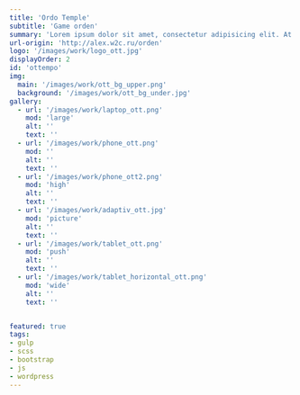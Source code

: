 ```yaml
---
title: 'Ordo Temple'
subtitle: 'Game orden'
summary: 'Lorem ipsum dolor sit amet, consectetur adipisicing elit. At debitis distinctio doloribus harum impedit modi quisquam rerum sit tempora vero.'
url-origin: 'http://alex.w2c.ru/orden'
logo: '/images/work/logo_ott.jpg'
displayOrder: 2
id: 'ottempo'
img:
  main: '/images/work/ott_bg_upper.png'
  background: '/images/work/ott_bg_under.jpg'
gallery:
  - url: '/images/work/laptop_ott.png'
    mod: 'large'
    alt: ''
    text: ''
  - url: '/images/work/phone_ott.png'
    mod: ''
    alt: ''
    text: ''
  - url: '/images/work/phone_ott2.png'
    mod: 'high'
    alt: ''
    text: ''
  - url: '/images/work/adaptiv_ott.jpg'
    mod: 'picture'
    alt: ''
    text: ''
  - url: '/images/work/tablet_ott.png'
    mod: 'push'
    alt: ''
    text: ''
  - url: '/images/work/tablet_horizontal_ott.png'
    mod: 'wide'
    alt: ''
    text: ''


featured: true
tags:
- gulp
- scss
- bootstrap
- js
- wordpress
---
```

